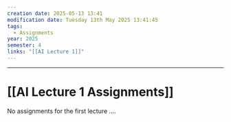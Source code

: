 ```yaml
---
creation date: 2025-05-13 13:41
modification date: Tuesday 13th May 2025 13:41:45
tags:
  - Assignments
year: 2025
semester: 4
links: "[[AI Lecture 1]]"
---
```


---
# [[AI Lecture 1 Assignments]]

No assignments for the first lecture .... 
